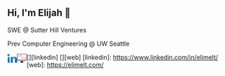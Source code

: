 ## Hi, I'm Elijah 🫥

<p>SWE @ Sutter Hill Ventures</p>
<p>Prev Computer Engineering @ UW Seattle</p>

[<img align="left" alt="Elijah Melton | LinkedIn" target="_blank" width="22px" src="./linkedin.svg" />][linkedin]
[<img align="left" alt="Elijah Melton | Web" target="_blank" width="22px" src="./web.svg" />][web]
[linkedin]: https://www.linkedin.com/in/elimelt/
[web]: https://elimelt.com/
